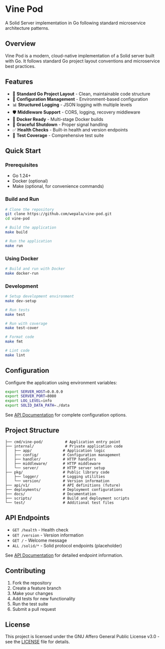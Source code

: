 # Vine Pod

A Solid Server implementation in Go following standard microservice architecture patterns.

## Overview

Vine Pod is a modern, cloud-native implementation of a Solid server built with Go. It follows standard Go project layout conventions and microservice best practices.

## Features

- 🚀 **Standard Go Project Layout** - Clean, maintainable code structure
- 🔧 **Configuration Management** - Environment-based configuration
- 📊 **Structured Logging** - JSON logging with multiple levels
- 🛡️ **Middleware Support** - CORS, logging, recovery middleware
- 🐳 **Docker Ready** - Multi-stage Docker builds
- 🔄 **Graceful Shutdown** - Proper signal handling
- ✅ **Health Checks** - Built-in health and version endpoints
- 🧪 **Test Coverage** - Comprehensive test suite

## Quick Start

### Prerequisites

- Go 1.24+ 
- Docker (optional)
- Make (optional, for convenience commands)

### Build and Run

```bash
# Clone the repository
git clone https://github.com/wepala/vine-pod.git
cd vine-pod

# Build the application
make build

# Run the application
make run
```

### Using Docker

```bash
# Build and run with Docker
make docker-run
```

### Development

```bash
# Setup development environment
make dev-setup

# Run tests
make test

# Run with coverage
make test-cover

# Format code
make fmt

# Lint code
make lint
```

## Configuration

Configure the application using environment variables:

```bash
export SERVER_HOST=0.0.0.0
export SERVER_PORT=8080
export LOG_LEVEL=info
export SOLID_DATA_PATH=./data
```

See [API Documentation](docs/API.md) for complete configuration options.

## Project Structure

```
├── cmd/vine-pod/          # Application entry point
├── internal/              # Private application code
│   ├── app/              # Application logic
│   ├── config/           # Configuration management
│   ├── handler/          # HTTP handlers
│   ├── middleware/       # HTTP middleware
│   └── server/           # HTTP server setup
├── pkg/                  # Public library code
│   ├── logger/           # Logging utilities
│   └── version/          # Version information
├── api/v1/               # API definitions (future)
├── deployments/          # Deployment configurations
├── docs/                 # Documentation
├── scripts/              # Build and deployment scripts
└── test/                 # Additional test files
```

## API Endpoints

- `GET /health` - Health check
- `GET /version` - Version information  
- `GET /` - Welcome message
- `ALL /solid/*` - Solid protocol endpoints (placeholder)

See [API Documentation](docs/API.md) for detailed endpoint information.

## Contributing

1. Fork the repository
2. Create a feature branch
3. Make your changes
4. Add tests for new functionality
5. Run the test suite
6. Submit a pull request

## License

This project is licensed under the GNU Affero General Public License v3.0 - see the [LICENSE](LICENSE) file for details.
